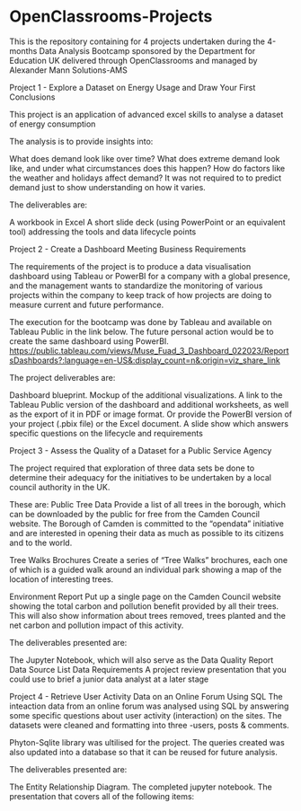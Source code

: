 # OpenClassrooms-Projects
This is the repository containing for 4 projects undertaken during the 4-months Data Analysis Bootcamp sponsored by the Department for Education UK delivered through OpenClassrooms and managed by Alexander Mann Solutions-AMS


Project 1 - Explore a Dataset on Energy Usage and Draw Your First Conclusions

This project is an application of advanced excel skills to analyse a dataset of energy consumption

The analysis is to provide insights into:

What does demand look like over time? What does extreme demand look like, and under what circumstances does this happen? How do factors like the weather and holidays affect demand? It was not required to to predict demand just to show understanding on how it varies.

The deliverables are:

A workbook in Excel
A short slide deck (using PowerPoint or an equivalent tool) addressing the tools and data lifecycle points


Project 2 - Create a Dashboard Meeting Business Requirements

The requirements of the project is to produce a data visualisation dashboard using Tableau or PowerBI for a company with a global presence, and the management wants to standardize the monitoring of various projects within the company to keep track of how projects are doing to measure current and future performance.

The execution for the bootcamp was done by Tableau and available on Tableau Public in the link below. The future personal action would be to create the same dashboard using PowerBI.
https://public.tableau.com/views/Muse_Fuad_3_Dashboard_022023/ReportsDashboards?:language=en-US&:display_count=n&:origin=viz_share_link


The project deliverables are:

Dashboard blueprint.
Mockup of the additional visualizations.
A link to the Tableau Public version of the dashboard and additional worksheets, as well as the export of it in PDF or image format. Or provide the PowerBI version of your project (.pbix file) or the Excel document.
A slide show which answers specific questions on the lifecycle and requirements



Project 3 - Assess the Quality of a Dataset for a Public Service Agency

The project required that exploration of three data sets be done to determine their adequacy for the initiatives to be undertaken by a local council authority in the UK.

These are: Public Tree Data Provide a list of all trees in the borough, which can be downloaded by the public for free from the Camden Council website. The Borough of Camden is committed to the “opendata” initiative and are interested in opening their data as much as possible to its citizens and to the world.

Tree Walks Brochures Create a series of “Tree Walks” brochures, each one of which is a guided walk around an individual park showing a map of the location of interesting trees.

Environment Report Put up a single page on the Camden Council website showing the total carbon and pollution benefit provided by all their trees. This will also show information about trees removed, trees planted and the net carbon and pollution impact of this activity.

The deliverables presented are:

The Jupyter Notebook, which will also serve as the Data Quality Report
Data Source List
Data Requirements
A project review presentation that you could use to brief a junior data analyst at a later stage


Project 4 - Retrieve User Activity Data on an Online Forum Using SQL The inteaction data from an online forum was analysed using SQL by answering some specific questions about user activity (interaction) on the sites. The datasets were cleaned and formatting into three -users, posts & comments.

Phyton-Sqlite library was ultilised for the project. The queries created was also updated into a database so that it can be reused for future analysis.

The deliverables presented are:

The Entity Relationship Diagram.
The completed jupyter notebook.
The presentation that covers all of the following items:
